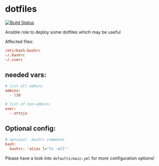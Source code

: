  dotfiles
==========
[![Build Status](https://travis-ci.org/DO1JLR/role_dotfiles.svg?branch=master)](https://travis-ci.org/DO1JLR/role_dotfiles)

Ansible role to deploy some dotfiles which may be useful

Affected files:
```ini
/etc/bash.bashrc
~/.bashrc
~/.vimrc
```
 needed vars:
---------------
```ini
# list all admins
admins:
  - l3d

# list of non-admins:
user:
  - ottojo
```

 Optional config:
-----------------
```ini
# optional .bashrc commands
bash:
  bashrc: 'alias l="ls -all"'
```

Please have a look into ``defaults/main.yml`` for more configuration options!

